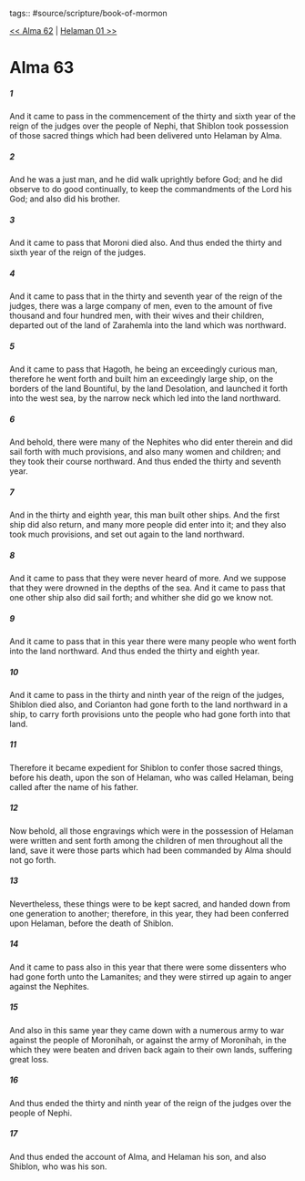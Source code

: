 tags:: #source/scripture/book-of-mormon

[<< Alma 62](/Book_of_Mormon/09_Alma/Alma_62.md) | [Helaman 01 >>](/Book_of_Mormon/10_Helaman/Helaman_01.md)

# Alma 63

##### 1

And it came to pass in the commencement of the thirty and sixth year of the reign of the judges over the people of Nephi, that Shiblon took possession of those sacred things which had been delivered unto Helaman by Alma.

##### 2

And he was a just man, and he did walk uprightly before God; and he did observe to do good continually, to keep the commandments of the Lord his God; and also did his brother.

##### 3

And it came to pass that Moroni died also. And thus ended the thirty and sixth year of the reign of the judges.

##### 4

And it came to pass that in the thirty and seventh year of the reign of the judges, there was a large company of men, even to the amount of five thousand and four hundred men, with their wives and their children, departed out of the land of Zarahemla into the land which was northward.

##### 5

And it came to pass that Hagoth, he being an exceedingly curious man, therefore he went forth and built him an exceedingly large ship, on the borders of the land Bountiful, by the land Desolation, and launched it forth into the west sea, by the narrow neck which led into the land northward.

##### 6

And behold, there were many of the Nephites who did enter therein and did sail forth with much provisions, and also many women and children; and they took their course northward. And thus ended the thirty and seventh year.

##### 7

And in the thirty and eighth year, this man built other ships. And the first ship did also return, and many more people did enter into it; and they also took much provisions, and set out again to the land northward.

##### 8

And it came to pass that they were never heard of more. And we suppose that they were drowned in the depths of the sea. And it came to pass that one other ship also did sail forth; and whither she did go we know not.

##### 9

And it came to pass that in this year there were many people who went forth into the land northward. And thus ended the thirty and eighth year.

##### 10

And it came to pass in the thirty and ninth year of the reign of the judges, Shiblon died also, and Corianton had gone forth to the land northward in a ship, to carry forth provisions unto the people who had gone forth into that land.

##### 11

Therefore it became expedient for Shiblon to confer those sacred things, before his death, upon the son of Helaman, who was called Helaman, being called after the name of his father.

##### 12

Now behold, all those engravings which were in the possession of Helaman were written and sent forth among the children of men throughout all the land, save it were those parts which had been commanded by Alma should not go forth.

##### 13

Nevertheless, these things were to be kept sacred, and handed down from one generation to another; therefore, in this year, they had been conferred upon Helaman, before the death of Shiblon.

##### 14

And it came to pass also in this year that there were some dissenters who had gone forth unto the Lamanites; and they were stirred up again to anger against the Nephites.

##### 15

And also in this same year they came down with a numerous army to war against the people of Moronihah, or against the army of Moronihah, in the which they were beaten and driven back again to their own lands, suffering great loss.

##### 16

And thus ended the thirty and ninth year of the reign of the judges over the people of Nephi.

##### 17

And thus ended the account of Alma, and Helaman his son, and also Shiblon, who was his son.
